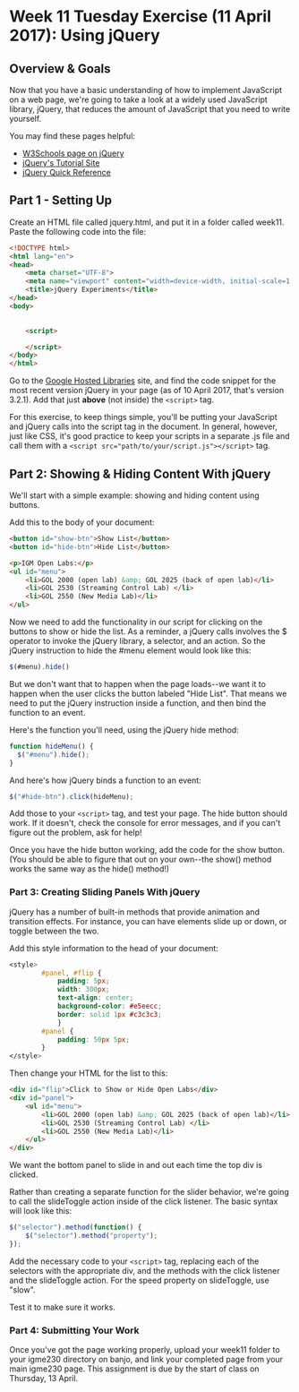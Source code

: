 # Week 11 Tuesday Exercise (11 April 2017): Using jQuery

## Overview & Goals
Now that you have a basic understanding of how to implement JavaScript on a web page, we're going to take a look at a widely used JavaScript library, jQuery, that reduces the amount of JavaScript that you need to write yourself. 

You may find these pages helpful: 

* [W3Schools page on jQuery](https://www.w3schools.com/jquery/jquery_intro.asp)
* [jQuery's Tutorial Site](https://learn.jquery.com/)
* [jQuery Quick Reference](https://oscarotero.com/jquery/)

## Part 1 - Setting Up
Create an HTML file called jquery.html, and put it in a folder called week11. Paste the following code into the file: 

```html
<!DOCTYPE html>
<html lang="en">
<head>
    <meta charset="UTF-8">
    <meta name="viewport" content="width=device-width, initial-scale=1.0">
    <title>jQuery Experiments</title>
</head>
<body>
    

	<script>

	</script> 
</body>
</html>
```

Go to the [Google Hosted Libraries](https://developers.google.com/speed/libraries/) site, and find the code snippet for the most recent version jQuery in your page (as of 10 April 2017, that's version 3.2.1). Add that just **above** (not inside) the `<script>` tag. 

For this exercise, to keep things simple, you'll be putting your JavaScript and jQuery calls into the script tag in the document. In general, however, just like CSS, it's good practice to keep your scripts in a separate .js file and call them with a `<script src="path/to/your/script.js"></script>` tag. 

## Part 2: Showing & Hiding Content With jQuery

We'll start with a simple example: showing and hiding content using buttons. 

Add this to the body of your document:

```html
<button id="show-btn">Show List</button>
<button id="hide-btn">Hide List</button>

<p>IGM Open Labs:</p>
<ul id="menu">
    <li>GOL 2000 (open lab) &amp; GOL 2025 (back of open lab)</li>
    <li>GOL 2530 (Streaming Control Lab) </li>
    <li>GOL 2550 (New Media Lab)</li>
</ul>
```

Now we need to add the functionality in our script for clicking on the buttons to show or hide the list. As a reminder, a jQuery calls involves the $ operator to invoke the jQuery library, a selector, and an action. So the jQuery instruction to hide the #menu element would look like this: 

```javascript
$(#menu).hide()
```

But we don't want that to happen when the page loads--we want it to happen when the user clicks the button labeled "Hide List". That means we need to put the jQuery instruction inside a function, and then bind the function to an event. 

Here's the function you'll need, using the jQuery hide method:

```javascript
function hideMenu() {
  $("#menu").hide();  
}
```

And here's how jQuery binds a function to an event:

```javascript
$("#hide-btn").click(hideMenu);
```

Add those to your `<script>` tag, and test your page. The hide button should work. If it doesn't, check the console for error messages, and if you can't figure out the problem, ask for help!

Once you have the hide button working, add the code for the show button. (You should be able to figure that out on your own--the show() method works the same way as the hide() method!)

### Part 3: Creating Sliding Panels With jQuery
jQuery has a number of built-in methods that provide animation and transition effects. For instance, you can have elements slide up or down, or toggle between the two. 

Add this style information to the head of your document:

```css
<style> 
        #panel, #flip {
            padding: 5px;
            width: 300px;
            text-align: center;
            background-color: #e5eecc;
            border: solid 1px #c3c3c3;
            }
        #panel {
            padding: 50px 5px; 
        }
</style>
```

Then change your HTML for the list to this:

```html
<div id="flip">Click to Show or Hide Open Labs</div>
<div id="panel">
    <ul id="menu">
        <li>GOL 2000 (open lab) &amp; GOL 2025 (back of open lab)</li>
        <li>GOL 2530 (Streaming Control Lab) </li>
        <li>GOL 2550 (New Media Lab)</li>
    </ul>
</div>
```

We want the bottom panel to slide in and out each time the top div is clicked. 

Rather than creating a separate function for the slider behavior, we're going to call the slideToggle action inside of the click listener. The basic syntax will look like this: 

```javascript
$("selector").method(function() {
    $("selector").method("property");
});
```

Add the necessary code to your `<script>` tag, replacing each of the selectors with the appropriate div, and the methods with the click listener and the slideToggle action. For the speed property on slideToggle, use "slow".

Test it to make sure it works. 


### Part 4: Submitting Your Work 

Once you've got the page working properly, upload your week11 folder to your igme230 directory on banjo, and link your completed page from your main igme230 page. This assignment is due by the start of class on Thursday, 13 April. 
